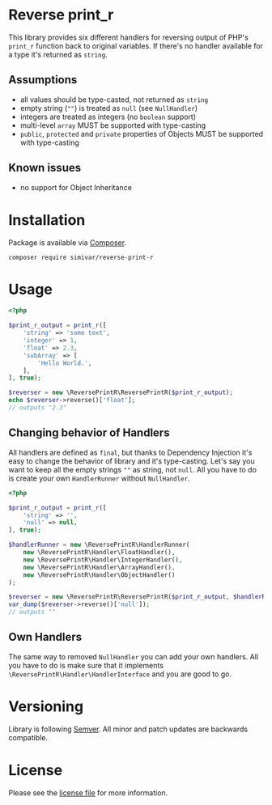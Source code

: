 # Reverse print_r
This library provides six different handlers for reversing output of PHP's `print_r` function back to original variables.
If there's no handler available for a type it's returned as `string`.

## Assumptions
- all values should be type-casted, not returned as `string`
- empty string (`""`) is treated as `null` (see `NullHandler`)
- integers are treated as integers (no `boolean` support)
- multi-level `array` MUST be supported with type-casting
- `public`, `protected` and `private` properties of Objects MUST be supported with type-casting

## Known issues
- no support for Object Inheritance 

# Installation
Package is available via  [Composer](https://getcomposer.org/).

```
composer require simivar/reverse-print-r
```

# Usage
```php
<?php

$print_r_output = print_r([
    'string' => 'some text',
    'integer' => 1,
    'float' => 2.3,
    'subArray' => [
        'Hello World.',
    ],
], true);

$reverser = new \ReversePrintR\ReversePrintR($print_r_output);
echo $reverser->reverse()['float']; 
// outputs "2.3"
```

## Changing behavior of Handlers
All handlers are defined as `final`, but thanks to Dependency Injection it's easy to change the behavior of library 
and it's type-casting. Let's say you want to keep all the empty strings `""` as string, not `null`. All you have to do 
is create your own `HandlerRunner` without `NullHandler`.

```php
<?php

$print_r_output = print_r([
    'string' => '',
    'null' => null,
], true);

$handlerRunner = new \ReversePrintR\HandlerRunner(
    new \ReversePrintR\Handler\FloatHandler(),
    new \ReversePrintR\Handler\IntegerHandler(),
    new \ReversePrintR\Handler\ArrayHandler(),
    new \ReversePrintR\Handler\ObjectHandler()
);

$reverser = new \ReversePrintR\ReversePrintR($print_r_output, $handlerRunner);
var_dump($reverser->reverse()['null']); 
// outputs ""
```

## Own Handlers
The same way to removed `NullHandler` you can add your own handlers. All you have to do is make sure that it implements
`\ReversePrintR\Handler\HandlerInterface` and you are good to go.

# Versioning
Library is following [Semver](http://semver.org/). All minor and patch updates are backwards compatible.
 
# License
Please see the [license file](https://github.com/simivar/reverse-print-r/blob/master/LICENSE) for more information.